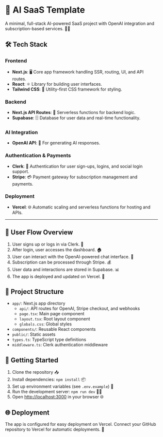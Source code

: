 # 🚀 AI SaaS Template

A minimal, full-stack AI-powered SaaS project with OpenAI integration and subscription-based services. 🤖💼

## 🛠️ Tech Stack

### Frontend
- **Next.js**: 🖥️ Core app framework handling SSR, routing, UI, and API routes.
- **React**: ⚛️ Library for building user interfaces.
- **Tailwind CSS**: 🎨 Utility-first CSS framework for styling.

### Backend
- **Next.js API Routes**: 🚀 Serverless functions for backend logic.
- **Supabase**: 🗄️ Database for user data and real-time functionality.

### AI Integration
- **OpenAI API**: 🧠 For generating AI responses.

### Authentication & Payments
- **Clerk**: 🔐 Authentication for user sign-ups, logins, and social login support.
- **Stripe**: 💳 Payment gateway for subscription management and payments.

### Deployment
- **Vercel**: 🌐 Automatic scaling and serverless functions for hosting and APIs.

---

## 🔄 User Flow Overview

1. User signs up or logs in via Clerk. 👤
2. After login, user accesses the dashboard. 🏠
3. User can interact with the OpenAI-powered chat interface. 💬
4. Subscription can be processed through Stripe. 💰
5. User data and interactions are stored in Supabase. 📊
6. The app is deployed and updated on Vercel. 🚀

## 📁 Project Structure

- `app/`: Next.js app directory
  - `api/`: API routes for OpenAI, Stripe checkout, and webhooks
  - `page.tsx`: Main page component
  - `layout.tsx`: Root layout component
  - `globals.css`: Global styles
- `components/`: Reusable React components
- `public/`: Static assets
- `types.ts`: TypeScript type definitions
- `middleware.ts`: Clerk authentication middleware

## 🚀 Getting Started

1. Clone the repository 📥
2. Install dependencies: `npm install` 📦
3. Set up environment variables (see `.env.example`) 🔑
4. Run the development server: `npm run dev` 🏃‍♂️
5. Open [http://localhost:3000](http://localhost:3000) in your browser 🌐

## 🌐 Deployment

The app is configured for easy deployment on Vercel. Connect your GitHub repository to Vercel for automatic deployments. 🚀
